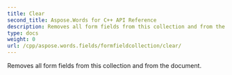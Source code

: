 ```yaml
---
title: Clear
second_title: Aspose.Words for C++ API Reference
description: Removes all form fields from this collection and from the document. 
type: docs
weight: 0
url: /cpp/aspose.words.fields/formfieldcollection/clear/
---
```


Removes all form fields from this collection and from the document. 

